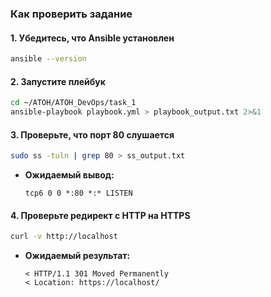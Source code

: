 ### **Как проверить задание**

#### **1. Убедитесь, что Ansible установлен**
```bash
ansible --version
```

#### **2. Запустите плейбук**
```bash
cd ~/ATOH/ATOH_DevOps/task_1
ansible-playbook playbook.yml > playbook_output.txt 2>&1
```

#### **3. Проверьте, что порт 80 слушается**
```bash
sudo ss -tuln | grep 80 > ss_output.txt
```
- **Ожидаемый вывод:**
  ```
  tcp6 0 0 *:80 *:* LISTEN
  ```

#### **4. Проверьте редирект с HTTP на HTTPS**
```bash
curl -v http://localhost
```
- **Ожидаемый результат:**
  ```
  < HTTP/1.1 301 Moved Permanently
  < Location: https://localhost/
  ```

